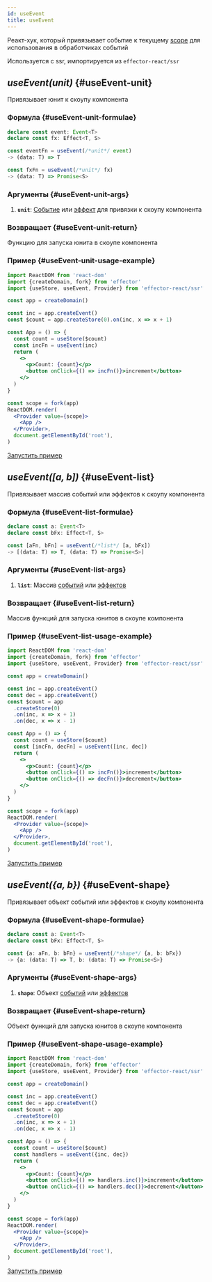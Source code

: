 ```yaml
---
id: useEvent
title: useEvent
---
```


Реакт-хук, который привязывает событие к текущему [scope](../effector/Scope.md) для использования в обработчиках событий

Используется с ssr, импортируется из `effector-react/ssr`

## _useEvent(unit)_ {#useEvent-unit}

Привязывает юнит к скоупу компонента

### Формула {#useEvent-unit-formulae}

```ts
declare const event: Event<T>
declare const fx: Effect<T, S>

const eventFn = useEvent(/*unit*/ event)
-> (data: T) => T

const fxFn = useEvent(/*unit*/ fx)
-> (data: T) => Promise<S>
```

### Аргументы {#useEvent-unit-args}

1. **`unit`**: [Событие](../effector/Event.md) или [эффект](../effector/Effect.md) для привязки к скоупу компонента

### Возвращает {#useEvent-unit-return}

Функцию для запуска юнита в скоупе компонента

### Пример {#useEvent-unit-usage-example}

```jsx
import ReactDOM from 'react-dom'
import {createDomain, fork} from 'effector'
import {useStore, useEvent, Provider} from 'effector-react/ssr'

const app = createDomain()

const inc = app.createEvent()
const $count = app.createStore(0).on(inc, x => x + 1)

const App = () => {
  const count = useStore($count)
  const incFn = useEvent(inc)
  return (
    <>
      <p>Count: {count}</p>
      <button onClick={() => incFn()}>increment</button>
    </>
  )
}

const scope = fork(app)
ReactDOM.render(
  <Provider value={scope}>
    <App />
  </Provider>,
  document.getElementById('root'),
)
```

[Запустить пример](https://share.effector.dev/GyiJvLdo)

## _useEvent([a, b])_ {#useEvent-list}

Привязывает массив событий или эффектов к скоупу компонента

### Формула {#useEvent-list-formulae}

```ts
declare const a: Event<T>
declare const bFx: Effect<T, S>

const [aFn, bFn] = useEvent(/*list*/ [a, bFx])
-> [(data: T) => T, (data: T) => Promise<S>]
```

### Аргументы {#useEvent-list-args}

1. **`list`**: Массив [событий](../effector/Event.md) или [эффектов](../effector/Effect.md)

### Возвращает {#useEvent-list-return}

Массив функций для запуска юнитов в скоупе компонента

### Пример {#useEvent-list-usage-example}

```jsx
import ReactDOM from 'react-dom'
import {createDomain, fork} from 'effector'
import {useStore, useEvent, Provider} from 'effector-react/ssr'

const app = createDomain()

const inc = app.createEvent()
const dec = app.createEvent()
const $count = app
  .createStore(0)
  .on(inc, x => x + 1)
  .on(dec, x => x - 1)

const App = () => {
  const count = useStore($count)
  const [incFn, decFn] = useEvent([inc, dec])
  return (
    <>
      <p>Count: {count}</p>
      <button onClick={() => incFn()}>increment</button>
      <button onClick={() => decFn()}>decrement</button>
    </>
  )
}

const scope = fork(app)
ReactDOM.render(
  <Provider value={scope}>
    <App />
  </Provider>,
  document.getElementById('root'),
)
```

[Запустить пример](https://share.effector.dev/tskNc0Pt)

## _useEvent({a, b})_ {#useEvent-shape}

Привязывает объект событий или эффектов к скоупу компонента

### Формула {#useEvent-shape-formulae}

```ts
declare const a: Event<T>
declare const bFx: Effect<T, S>

const {a: aFn, b: bFn} = useEvent(/*shape*/ {a, b: bFx})
-> {a: (data: T) => T, b: (data: T) => Promise<S>}
```

### Аргументы {#useEvent-shape-args}

1. **`shape`**: Объект [событий](../effector/Event.md) или [эффектов](../effector/Effect.md)

### Возвращает {#useEvent-shape-return}

Объект функций для запуска юнитов в скоупе компонента

### Пример {#useEvent-shape-usage-example}

```jsx
import ReactDOM from 'react-dom'
import {createDomain, fork} from 'effector'
import {useStore, useEvent, Provider} from 'effector-react/ssr'

const app = createDomain()

const inc = app.createEvent()
const dec = app.createEvent()
const $count = app
  .createStore(0)
  .on(inc, x => x + 1)
  .on(dec, x => x - 1)

const App = () => {
  const count = useStore($count)
  const handlers = useEvent({inc, dec})
  return (
    <>
      <p>Count: {count}</p>
      <button onClick={() => handlers.inc()}>increment</button>
      <button onClick={() => handlers.dec()}>decrement</button>
    </>
  )
}

const scope = fork(app)
ReactDOM.render(
  <Provider value={scope}>
    <App />
  </Provider>,
  document.getElementById('root'),
)
```

[Запустить пример](https://share.effector.dev/ulRZefVW)
